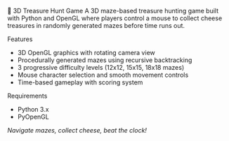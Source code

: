 🧀 3D Treasure Hunt Game
A 3D maze-based treasure hunting game built with Python and OpenGL where players control a mouse to collect cheese treasures in randomly generated mazes before time runs out.

 Features
- 3D OpenGL graphics with rotating camera view
- Procedurally generated mazes using recursive backtracking
- 3 progressive difficulty levels (12x12, 15x15, 18x18 mazes)
- Mouse character selection and smooth movement controls
- Time-based gameplay with scoring system

 Requirements
- Python 3.x
- PyOpenGL

*Navigate mazes, collect cheese, beat the clock!*
